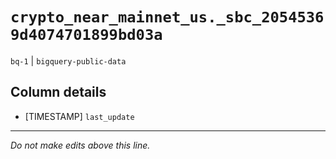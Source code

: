 # `crypto_near_mainnet_us._sbc_20545369d4074701899bd03a`
`bq-1` | `bigquery-public-data`

## Column details
* [TIMESTAMP] `last_update`

-------------------------------------------------------------------------------
*Do not make edits above this line.*
